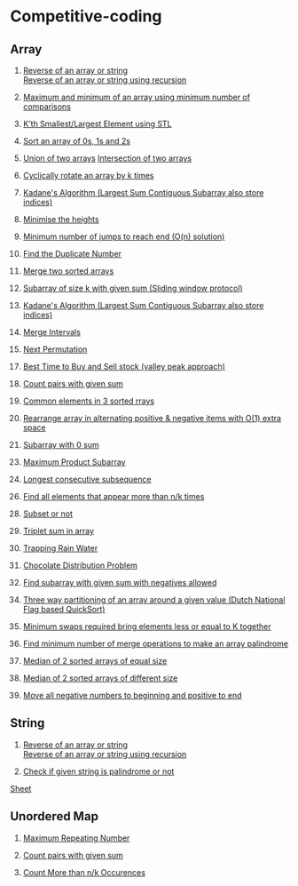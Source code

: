 # Competitive-coding

## Array
1. <a href="https://practice.geeksforgeeks.org/problems/reverse-a-string/1">Reverse of an array or string</a>
   <br><a href="https://www.geeksforgeeks.org/write-a-program-to-reverse-an-array-or-string/">Reverse of an array or string using recursion</a>

2. <a href="https://www.geeksforgeeks.org/maximum-and-minimum-in-an-array/">Maximum and minimum of an array using minimum number of comparisons</a>

3. <a href="https://www.geeksforgeeks.org/kth-smallestlargest-element-using-stl/">K’th Smallest/Largest Element using STL</a>

4. <a href="https://practice.geeksforgeeks.org/problems/sort-an-array-of-0s-1s-and-2s4231/1">Sort an array of 0s, 1s and 2s</a>

5. <a href="https://practice.geeksforgeeks.org/problems/union-of-two-arrays/0">Union of two arrays</a>
   <a href="">Intersection of two arrays</a>

6. <a href="https://practice.geeksforgeeks.org/viewSol.php?subId=f77f1e97d89b4cca7b43e7cc019f872a&pid=703298&user=muskan278">Cyclically rotate an array by k times</a>

7. <a href="https://www.geeksforgeeks.org/largest-sum-contiguous-subarray/">Kadane's Algorithm (Largest Sum Contiguous Subarray also store indices)</a>

8. <a href="https://www.geeksforgeeks.org/minimize-the-maximum-difference-between-the-heights/">Minimise the heights</a>

9. <a href="https://www.geeksforgeeks.org/minimum-number-jumps-reach-endset-2on-solution/">Minimum number of jumps to reach end (O(n) solution)</a>

10. <a href="https://leetcode.com/problems/find-the-duplicate-number/">Find the Duplicate Number</a>

11. <a href="https://practice.geeksforgeeks.org/problems/merge-two-sorted-arrays5135/1">Merge two sorted arrays</a>

12. <a href="https://www.geeksforgeeks.org/subarray-of-size-k-with-given-sum/">Subarray of size k with given sum (Sliding window protocol)</a>

13. <a href="https://www.geeksforgeeks.org/largest-sum-contiguous-subarray/">Kadane's Algorithm (Largest Sum Contiguous Subarray also store indices)</a>

14. <a href="https://leetcode.com/problems/merge-intervals/">Merge Intervals</a>

15. <a href="https://leetcode.com/problems/next-permutation/">Next Permutation</a>

<!-- 16. <a href="">Count Inversion</a> -->

17. <a href="https://leetcode.com/problems/best-time-to-buy-and-sell-stock/">Best Time to Buy and Sell stock (valley peak approach)</a>

18. <a href="https://practice.geeksforgeeks.org/problems/count-pairs-with-given-sum5022/1#">Count pairs with given sum</a>

19. <a href="https://practice.geeksforgeeks.org/problems/common-elements1132/1">Common elements in 3 sorted rrays</a>

20. <a href="https://www.geeksforgeeks.org/rearrange-array-in-alternating-positive-negative-items-with-o1-extra-space-set-2/">Rearrange array in alternating positive & negative items with O(1) extra space</a>

21. <a href="https://practice.geeksforgeeks.org/problems/subarray-with-0-sum-1587115621/1">Subarray with 0 sum</a>

<!-- 22. <a href="">Factorial of large number</a> -->

23. <a href="https://practice.geeksforgeeks.org/problems/maximum-product-subarray3604/1">Maximum Product Subarray</a>

24. <a href="https://practice.geeksforgeeks.org/problems/longest-consecutive-subsequence/0">Longest consecutive subsequence </a>

<!-- 25. <a href="">Largest increasing subsequence of consecutive integers</a> -->

26. <a href="https://www.geeksforgeeks.org/given-an-array-of-of-size-n-finds-all-the-elements-that-appear-more-than-nk-times/">Find all elements that appear more than n/k times</a>

<!-- 27. <a href="">Maximum profit by buying and selling a share atmost twice</a> -->

28. <a href="https://practice.geeksforgeeks.org/problems/array-subset-of-another-array/0">Subset or not</a>

29. <a href="https://practice.geeksforgeeks.org/problems/triplet-sum-in-array/0">Triplet sum in array</a>

30. <a href="https://practice.geeksforgeeks.org/problems/trapping-rain-water-1587115621/1">Trapping Rain Water </a>

31. <a href="https://practice.geeksforgeeks.org/problems/chocolate-distribution-problem/0">Chocolate Distribution Problem</a>

32. <a href="https://www.geeksforgeeks.org/find-subarray-with-given-sum-in-array-of-integers/">Find subarray with given sum with negatives allowed</a>

<!-- 33. <a href="">Smallest Subarray with sum greater than a given value</a> -->

34. <a href="https://www.geeksforgeeks.org/three-way-partitioning-of-an-array-around-a-given-range/">Three way partitioning of an array around a given value (Dutch National Flag based QuickSort)</a>

35. <a href="https://practice.geeksforgeeks.org/problems/minimum-swaps-required-to-bring-all-elements-less-than-or-equal-to-k-together4847/1">Minimum swaps required bring elements less or equal to K together</a>

36. <a href="https://www.geeksforgeeks.org/find-minimum-number-of-merge-operations-to-make-an-array-palindrome/">Find minimum number of merge operations to make an array palindrome</a>

37. <a href="https://www.geeksforgeeks.org/median-of-two-sorted-arrays/">Median of 2 sorted arrays of equal size</a>

38. <a href="https://leetcode.com/problems/median-of-two-sorted-arrays/">Median of 2 sorted arrays of different size</a>

39. <a href="https://www.geeksforgeeks.org/move-negative-numbers-beginning-positive-end-constant-extra-space/"> Move all negative numbers to beginning and positive to end</a>


<!-- 7. <a href=""></a> -->

## String
1. <a href="https://practice.geeksforgeeks.org/problems/reverse-a-string/1">Reverse of an array or string</a>
   <br><a href="https://www.geeksforgeeks.org/write-a-program-to-reverse-an-array-or-string/">Reverse of an array or string using recursion</a>

2. <a href="https://practice.geeksforgeeks.org/problems/palindrome-string0817/1#">Check if given string is palindrome or not</a>

<a href="https://docs.google.com/spreadsheets/d/1sNQ4fN8QJIvOR842DedoHLrUroHtLVIgHNXpOet4N3w/edit?usp=sharing">Sheet</a>


## Unordered Map
1. <a href="https://practice.geeksforgeeks.org/problems/maximum-repeating-number4858/1#">Maximum Repeating Number</a>

2. <a href="https://practice.geeksforgeeks.org/problems/count-pairs-with-given-sum5022/1#">Count pairs with given sum</a>

3. <a href="https://practice.geeksforgeeks.org/viewSol.php?subId=6973530ad4effa2918a87d1266caf580&pid=700551&user=muskan278" >Count More than n/k Occurences</a>


